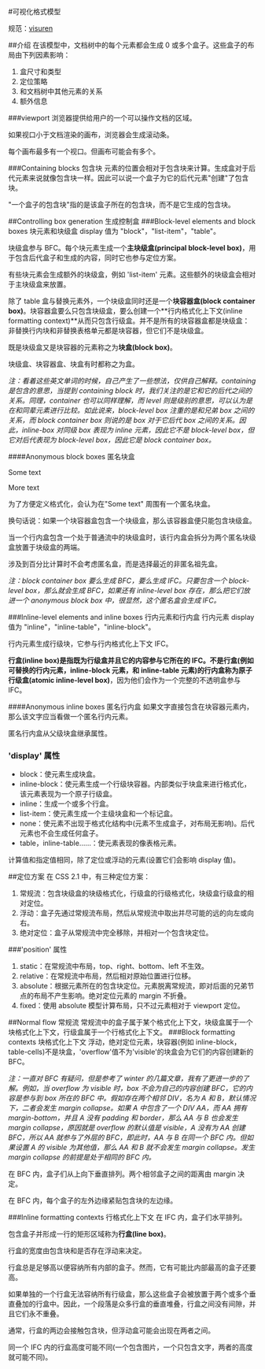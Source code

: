 #可视化格式模型

规范：[visuren](http://www.w3.org/TR/CSS21/visuren.html)

##介绍
在该模型中，文档树中的每个元素都会生成 0 或多个盒子。这些盒子的布局由下列因素影响：

1. 盒尺寸和类型
2. 定位策略
3. 和文档树中其他元素的关系
4. 额外信息

###viewport
浏览器提供给用户的一个可以操作文档的区域。

如果视口小于文档渲染的画布，浏览器会生成滚动条。

每个画布最多有一个视口。但画布可能会有多个。

###Containing blocks 包含块
元素的位置会相对于包含块来计算。生成盒对于后代元素来说就像包含块一样。因此可以说一个盒子为它的后代元素"创建"了包含块。

"一个盒子的包含块"指的是该盒子所在的包含块，而不是它生成的包含块。

##Controlling box generation 生成控制盒
###Block-level elements and block boxes 块元素和块级盒
display 值为 "block"，"list-item"，"table"。

块级盒参与 BFC。每个块元素生成一个**主块级盒(principal block-level box)**，用于包含后代盒子和生成的内容，同时它也参与定位方案。

有些块元素会生成额外的块级盒，例如 'list-item' 元素。这些额外的块级盒会相对于主块级盒来放置。

除了 table 盒与替换元素外，一个块级盒同时还是一个**块容器盒(block container box)**。块容器盒要么只包含块级盒，要么创建一个**行内格式化上下文(inline formatting context)**从而只包含行级盒。并不是所有的块容器盒都是块级盒：非替换行内块和非替换表格单元都是块容器，但它们不是块级盒。

既是块级盒又是块容器的元素称之为**块盒(block box)**。

块级盒、块容器盒、块盒有时都称之为盒。

*注：看着这些英文单词的时候，自己产生了一些想法，仅供自己解释。containing 是包含的意思，当提到 containing block 时，我们关注的是它和它的后代之间的关系。同理，container 也可以同样理解，而 level 则是级别的意思，可以认为是在和同辈元素进行比较。如此说来，block-level box 注重的是和兄弟 box 之间的关系，而 block container box 则说的是 box 对于它后代 box 之间的关系。因此，inline-box 对同级 box 表现为 inline 元素，因此它不是 block-level box，但它对后代表现为 block-level box，因此它是 block container box。*

####Anonymous block boxes 匿名块盒
	<DIV>
	  Some text
	  <P>More text
	</DIV>

为了方便定义格式化，会认为在"Some text" 周围有一个匿名块盒。

换句话说：如果一个块容器盒包含一个块级盒，那么该容器盒便只能包含块级盒。

当一个行内盒包含一个处于普通流中的块级盒时，该行内盒会拆分为两个匿名块级盒放置于块级盒的两端。

涉及到百分比计算时不会考虑匿名盒，而是选择最近的非匿名祖先盒。

*注：block container box 要么生成 BFC，要么生成 IFC。只要包含一个 block-level box，那么就会生成 BFC，如果还有 inline-level box 存在，那么把它们放进一个 anonymous block box 中，很显然，这个匿名盒会生成 IFC。*

###Inline-level elements and inline boxes 行内元素和行内盒
行内元素 display 值为 "inline"，"inline-table"，"inline-block"。

行内元素生成行级块，它参与行内格式化上下文 IFC。

**行盒(inline box)**是指既为行级盒并且它的内容参与它所在的 IFC。不是行盒(例如可替换的行内元素，inline-block 元素，和 inline-table 元素)的行内盒称为**原子行级盒(atomic inline-level box)**，因为他们会作为一个完整的不透明盒参与 IFC。

####Anonymous inline boxes 匿名行内盒
如果文字直接包含在块容器元素内，那么该文字应当看做一个匿名行内元素。

匿名行内盒从父级块盒继承属性。

### 'display' 属性
- block：使元素生成块盒。
- inline-block：使元素生成一个行级块容器。内部类似于块盒来进行格式化，该元素表现为一个原子行级盒。
- inline：生成一个或多个行盒。
- list-item：使元素生成一个主级块盒和一个标记盒。
- none：使元素不出现于格式化结构中(元素不生成盒子，对布局无影响)。后代元素也不会生成任何盒子。
- table，inline-table……：使元素表现的像表格元素。

计算值和指定值相同，除了定位或浮动的元素(设置它们会影响 display 值)。

##定位方案
在 CSS 2.1 中，有三种定位方案：

1. 常规流：包含块级盒的块级格式化，行级盒的行级格式化，块级盒行级盒的相对定位。
2. 浮动：盒子先通过常规流布局，然后从常规流中取出并尽可能的远的向左或向右。
3. 绝对定位：盒子从常规流中完全移除，并相对一个包含块定位。

###'position' 属性
1.  static：在常规流中布局，top、right、bottom、left 不生效。
2.  relative：在常规流中布局，然后相对原始位置进行位移。
3.  absolute：根据元素所在的包含块定位。元素脱离常规流，即对后面的兄弟节点的布局不产生影响。绝对定位元素的 margin 不折叠。
4.  fixed：使用 absolute 模型计算布局，只不过元素相对于 viewport 定位。

##Normal flow 常规流
常规流中的盒子属于某个格式化上下文，块级盒属于一个块格式化上下文，行级盒属于一个行格式化上下文。
###Block formatting contexts 块格式化上下文
浮动，绝对定位元素，块容器(例如 inline-block，table-cells)不是块盒，'overflow'值不为'visible'的块盒会为它们的内容创建新的 BFC。

*注：一直对 BFC 有疑问，但是参考了 winter 的几篇文章，我有了更进一步的了解。例如，当 overflow 为 visible 时，box 不会为自己的内容创建 BFC，它的内容是参与到 box 所在的 BFC 中。假如存在两个相邻 DIV，名为 A 和 B，默认情况下，二者会发生 margin collapse。如果 A 中包含了一个 DIV AA，而 AA 拥有 margin-bottom，并且 A 没有 padding 和 border，那么 AA 与 B 也会发生 margin collapse，原因就是 overflow 的默认值是 visible，A 没有为 AA 创建 BFC，所以 AA 就参与了外层的 BFC，即此时，AA 与 B 在同一个 BFC 内。但如果设置 A 的 visible 为其他值，那么 AA 和 B 就不会发生 margin collapse。发生 margin collapse 的前提是处于相同的 BFC 内。*

在 BFC 内，盒子们从上向下垂直排列。两个相邻盒子之间的距离由 margin 决定。

在 BFC 内，每个盒子的左外边缘紧贴包含块的左边缘。

###Inline formatting contexts 行格式化上下文
在 IFC 内，盒子们水平排列。

包含盒子并形成一行的矩形区域称为**行盒(line box)**。

行盒的宽度由包含块和是否存在浮动来决定。

行盒总是足够高以便容纳所有内部的盒子。然而，它有可能比内部最高的盒子还要高。

如果单独的一个行盒无法容纳所有行级盒，那么这些盒子会被放置于两个或多个垂直叠加的行盒中。因此，一个段落是众多行盒的垂直堆叠，行盒之间没有间隙，并且它们永不重叠。

通常，行盒的两边会接触包含块，但浮动盒可能会出现在两者之间。

同一个 IFC 内的行盒高度可能不同(一个包含图片，一个只包含文字，两者的高度就可能不同)。
